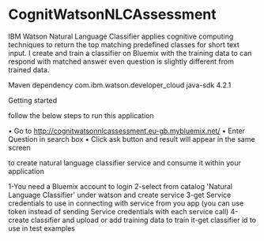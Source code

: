 # CognitWatsonNLCAssessment

IBM Watson Natural Language Classifier applies cognitive computing techniques to return the top matching predefined 
classes for short text input. I create and train a classifier on Bluemix with the training data to can respond with 
matched answer even question is slightly different from trained data.

Maven dependency
<dependency>
  <groupId>com.ibm.watson.developer_cloud</groupId>
  <artifactId>java-sdk</artifactId>
  <version>4.2.1</version>
</dependency>

Getting started

follow the below steps to run this application

•	Go to http://cognitwatsonnlcassessment.eu-gb.mybluemix.net/
•	Enter Question in search box
•	Click ask button and result will appear in the same screen

to create natural language classifier service and consume it within your application

1-You need a Bluemix account to login
2-select from catalog 'Natural Language Classifier' under watson and create service 
3-get Service credentials to use in connecting with service from you app (you can use token instead of 
sending Service credentials with each service call)
4-create classifier and upload or add training data to train it-get classifier id to use in test examples
